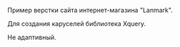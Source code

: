 Пример верстки сайта интернет-магазина "Lanmark". 

Для создания каруселей  библиотека Xquery.

Не адаптивный.

